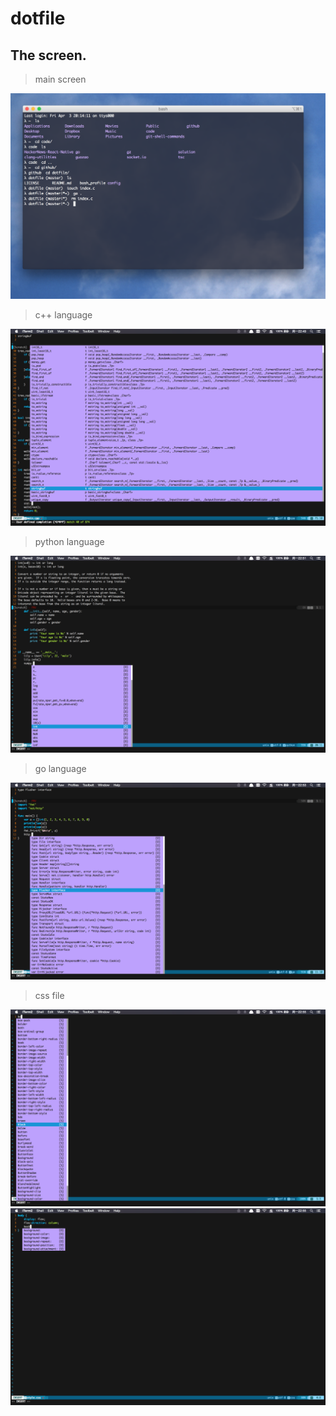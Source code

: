 # dotfile


## The screen.

> main screen
<img src="images/index.png">


> c++ language

<img src="images/cpp.png">

> python language

<img src="images/python.png">

> go language 

<img src="images/go.png">

> css file

<img src="images/css.png">
<img src="images/css2.png">
